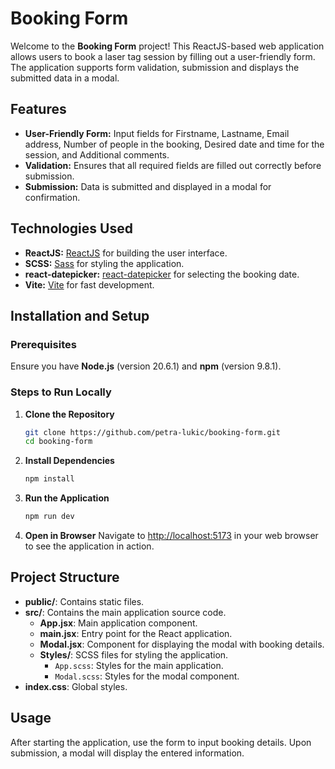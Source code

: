 # Booking Form

Welcome to the **Booking Form** project! This ReactJS-based web application allows users to book a laser tag session by filling out a user-friendly form. The application supports form validation, submission and displays the submitted data in a modal.

## Features
- **User-Friendly Form:** Input fields for Firstname, Lastname, Email address, Number of people in the booking, Desired date and time for the session, and Additional comments.
- **Validation:** Ensures that all required fields are filled out correctly before submission.
- **Submission:** Data is submitted and displayed in a modal for confirmation.

## Technologies Used
- **ReactJS:** [ReactJS](https://react.dev) for building the user interface.
- **SCSS:** [Sass](https://sass-lang.com) for styling the application.
- **react-datepicker:** [react-datepicker](https://reactdatepicker.com/) for selecting the booking date.
- **Vite:** [Vite](https://vitejs.dev) for fast development.

## Installation and Setup

### Prerequisites
Ensure you have **Node.js** (version 20.6.1) and **npm** (version 9.8.1).

### Steps to Run Locally
1. **Clone the Repository**
    ```sh
    git clone https://github.com/petra-lukic/booking-form.git
    cd booking-form
    ```
2. **Install Dependencies**
    ```sh
    npm install
    ```
3. **Run the Application**
    ```sh
    npm run dev
    ```
    
4. **Open in Browser**
   Navigate to [http://localhost:5173](http://localhost:5173) in your web browser to see the application in action.

## Project Structure
- **public/**: Contains static files.
- **src/**: Contains the main application source code.
  - **App.jsx**: Main application component.
  - **main.jsx**: Entry point for the React application.
  - **Modal.jsx**: Component for displaying the modal with booking details.
  - **Styles/**: SCSS files for styling the application.
    - `App.scss`: Styles for the main application.
    - `Modal.scss`: Styles for the modal component.
- **index.css**: Global styles.

## Usage
After starting the application, use the form to input booking details. Upon submission, a modal will display the entered information.
